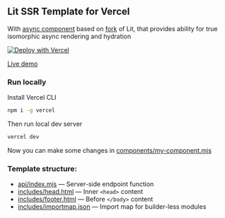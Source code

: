 ## Lit SSR Template for Vercel

With [async component](components/async-component.mjs) based
on [fork](https://github.com/PonomareVlad/lit/tree/lit-async) of Lit, that provides ability for true isomorphic async
rendering and hydration

[![Deploy with Vercel](https://vercel.com/button)](https://vercel.com/new/clone?repository-url=https%3A%2F%2Fgithub.com%2FPonomareVlad%2Flit-ssr-vercel%2Ftree%2Fasync-hydration&project-name=lit-ssr&repo-name=lit-ssr-vercel)

[Live demo](https://lit-ssr-async-hydration-template.vercel.app)

### Run locally

Install Vercel CLI

```bash
npm i -g vercel
```

Then run local dev server

```bash
vercel dev
```

Now you can make some changes in [components/my-component.mjs](components/my-component.mjs)

### Template structure:

- [api/index.mjs](api/index.mjs) — Server-side endpoint function
- [includes/head.html](includes/head.html) — Inner `<head>` content
- [includes/footer.html](includes/footer.html) — Before `</body>` content
- [includes/importmap.json](includes/importmap.json) — Import map for builder-less modules
